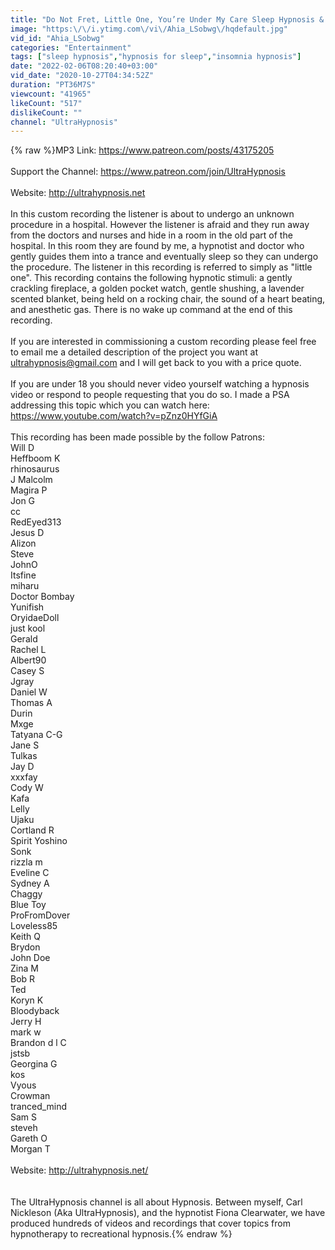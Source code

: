 ```yaml
---
title: "Do Not Fret, Little One, You’re Under My Care Sleep Hypnosis & ASMR Fantasy"
image: "https:\/\/i.ytimg.com\/vi\/Ahia_LSobwg\/hqdefault.jpg"
vid_id: "Ahia_LSobwg"
categories: "Entertainment"
tags: ["sleep hypnosis","hypnosis for sleep","insomnia hypnosis"]
date: "2022-02-06T08:20:40+03:00"
vid_date: "2020-10-27T04:34:52Z"
duration: "PT36M7S"
viewcount: "41965"
likeCount: "517"
dislikeCount: ""
channel: "UltraHypnosis"
---
```

{% raw %}MP3 Link: <a rel="nofollow" target="blank" href="https://www.patreon.com/posts/43175205">https://www.patreon.com/posts/43175205</a><br /><br />Support the Channel: <a rel="nofollow" target="blank" href="https://www.patreon.com/join/UltraHypnosis">https://www.patreon.com/join/UltraHypnosis</a><br /><br />Website: <a rel="nofollow" target="blank" href="http://ultrahypnosis.net">http://ultrahypnosis.net</a><br /><br />In this custom recording the listener is about to undergo an unknown procedure in a hospital. However the listener is afraid and they run away from the doctors and nurses and hide in a room in the old part of the hospital. In this room they are found by me, a hypnotist and doctor who gently guides them into a trance and eventually sleep so they can undergo the procedure. The listener in this recording is referred to simply as &quot;little one&quot;. This recording contains the following hypnotic stimuli: a gently crackling fireplace, a golden pocket watch, gentle shushing, a lavender scented blanket, being held on a rocking chair, the sound of a heart beating, and anesthetic gas. There is no wake up command at the end of this recording.<br /><br />If you are interested in commissioning a custom recording please feel free to email me a detailed description of the project you want at ultrahypnosis@gmail.com and I will get back to you with a price quote. <br /><br />If you are under 18 you should never video yourself watching a hypnosis video or respond to people requesting that you do so. I made a PSA addressing this topic which you can watch here: <a rel="nofollow" target="blank" href="https://www.youtube.com/watch?v=pZnz0HYfGiA">https://www.youtube.com/watch?v=pZnz0HYfGiA</a><br /><br />This recording has been made possible by the follow Patrons:<br />Will D<br />Heffboom K<br />rhinosaurus<br />J Malcolm<br />Magira P<br />Jon G<br />cc<br />RedEyed313<br />Jesus D<br />Alizon<br />Steve<br />JohnO<br />Itsfine<br />miharu<br />Doctor Bombay<br />Yunifish<br />OryidaeDoll<br />just kool<br />Gerald<br />Rachel L<br />Albert90<br />Casey S<br />Jgray<br />Daniel W<br />Thomas A<br />Durin<br />Mxge<br />Tatyana C-G<br />Jane S<br />Tulkas<br />Jay D<br />xxxfay<br />Cody W<br />Kafa<br />Lelly<br />Ujaku<br />Cortland R<br />Spirit Yoshino<br />Sonk<br />rizzla m<br />Eveline C<br />Sydney A<br />Chaggy<br />Blue Toy<br />ProFromDover<br />Loveless85<br />Keith Q<br />Brydon<br />John Doe<br />Zina M<br />Bob R<br />Ted<br />Koryn K<br />Bloodyback<br />Jerry H<br />mark w<br />Brandon d l C<br />jstsb<br />Georgina G<br />kos<br />Vyous<br />Crowman<br />tranced_mind<br />Sam S<br />steveh<br />Gareth O<br />Morgan T<br /><br />Website: <a rel="nofollow" target="blank" href="http://ultrahypnosis.net/">http://ultrahypnosis.net/</a><br /><br /><br />The UltraHypnosis channel is all about Hypnosis. Between myself, Carl Nickleson (Aka UltraHypnosis), and the hypnotist Fiona Clearwater, we have produced hundreds of videos and recordings that cover topics from hypnotherapy to recreational hypnosis.{% endraw %}
